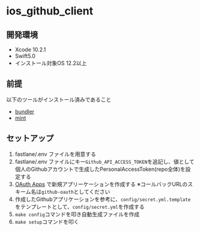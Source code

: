 # ios_github_client

## 開発環境

- Xcode 10.2.1
- Swift5.0
- インストール対象OS 12.2以上

## 前提

以下のツールがインストール済みであること

- [bundler](https://github.com/bundler/bundler)
- [mint](https://github.com/yonaskolb/Mint)

## セットアップ

1. fastlane/.env ファイルを用意する
2. fastlane/.env ファイルにキー`Github_API_ACCESS_TOKEN`を追記し、値として個人のGithubアカウントで生成したPersonalAccessToken(repo全体)を設定する
3. [OAuth Apps](https://github.com/settings/applications/new) で新規アプリーケーションを作成する
※コールバックURLのスキーム名は`github-oauth`としてください
4. 作成したGithubアプリケーションを参考に、`config/secret.yml.template`をテンプレートとして、`config/secret.yml`を作成する
5. `make config`コマンドを叩き自動生成ファイルを作成
6. `make setup`コマンドを叩く
